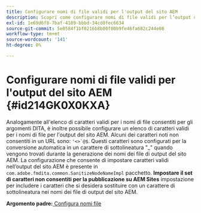 ```yaml
---
title: Configurare nomi di file validi per l'output del sito AEM
description: Scopri come configurare nomi di file validi per l’output del sito AEM
exl-id: 1e69d6f8-7baf-4189-bbbd-34cd0fec6634
source-git-commit: 5e0584f1bf0216b8b00f00b9fe46fa682c244e08
workflow-type: tm+mt
source-wordcount: '141'
ht-degree: 0%

---
```


# Configurare nomi di file validi per l&#39;output del sito AEM {#id214GK0X0KXA}

Analogamente all&#39;elenco di caratteri validi per i nomi di file consentiti per gli argomenti DITA, è inoltre possibile configurare un elenco di caratteri validi per i nomi di file per l&#39;output del sito AEM. Alcuni dei caratteri noti non consentiti in un URL sono: ```'<>`@$```. Questi caratteri sono configurati per la conversione automatica in un carattere di sottolineatura &quot;_&quot; quando vengono trovati durante la generazione dei nomi dei file di output del sito AEM. La configurazione che consente di impostare caratteri validi nell’output del sito AEM è presente in `com.adobe.fmdita.common.SanitizeNodeNameImpl` pacchetto. **Impostare il set di caratteri non consentiti per la pubblicazione su AEM Sites** impostazione per includere i caratteri che si desidera sostituire con un carattere di sottolineatura nei nomi dei file di output del sito AEM.

**Argomento padre:**[ Configura nomi file](conf-file-names.md)
